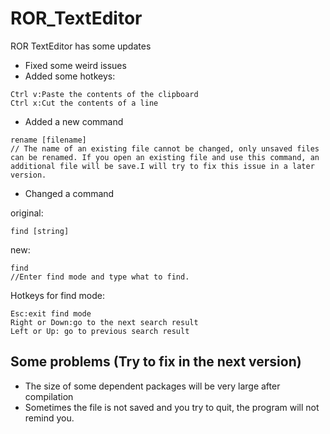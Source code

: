 # ROR_TextEditor
ROR TextEditor has some updates
+ Fixed some weird issues
+ Added some hotkeys:
```
Ctrl v:Paste the contents of the clipboard
Ctrl x:Cut the contents of a line
```
+ Added a new command
```
rename [filename]
// The name of an existing file cannot be changed, only unsaved files can be renamed. If you open an existing file and use this command, an additional file will be save.I will try to fix this issue in a later version.
```
+ Changed a command

original:
```
find [string]
```
new:
```
find
//Enter find mode and type what to find.
```
Hotkeys for find mode:
```
Esc:exit find mode
Right or Down:go to the next search result
Left or Up: go to previous search result
```

## Some problems (Try to fix in the next version)
+ The size of some dependent packages will be very large after compilation
+ Sometimes the file is not saved and you try to quit, the program will not remind you.



